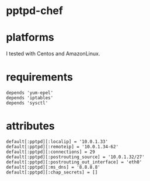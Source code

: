 # pptpd-chef

# platforms

I tested with Centos and AmazonLinux.

# requirements

```
depends 'yum-epel'
depends 'iptables'
depends 'sysctl'
```

# attributes

```
default[:pptpd][:localip] = '10.0.1.33'
default[:pptpd][:remoteip] = '10.0.1.34-62'
default[:pptpd][:connections] = 29
default[:pptpd][:postrouting_source] = '10.0.1.32/27'
default[:pptpd][:postrouting_out_interface] = 'eth0'
default[:pptpd][:ms_dns] = '8.8.8.8'
default[:pptpd][:chap_secrets] = []
```
